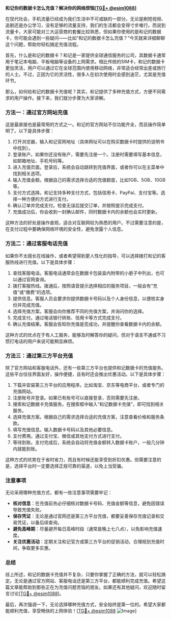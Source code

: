 **和记你的数据卡怎么充值？解决你的网络烦恼[[TG💪+ @esim1088](https://t.me/s/esim1088)]**

在现代社会，手机流量已经成为我们生活中不可或缺的一部分。无论是刷短视频、追剧还是办公学习，没有足够的流量支持，我们的生活都会变得寸步难行。而说到流量卡，大家可能对三大运营商的套餐比较熟悉，但如果你使用的是和记的数据卡，你可能会遇到一些疑问——比如“和记的数据卡怎么充值？”今天就来详细聊聊这个问题，帮助你轻松搞定充值流程。

首先，什么是和记的数据卡？和记是一家提供全球通信服务的公司，其数据卡通常用于笔记本电脑、平板电脑等设备的上网需求。相比传统的SIM卡，和记的数据卡更加灵活，用户可以通过它在全球范围内使用移动网络，非常适合经常出差或旅行的人士。不过，正因为它的灵活性，很多人在初次使用时会感到迷茫，尤其是充值环节。

那么，如何给和记的数据卡充值呢？其实，和记提供了多种充值方式，方便不同需求的用户操作。接下来，我们就分步骤为大家讲解。

### 方法一：通过官方网站充值

这是最直接也是最常用的方式之一。和记的官方网站不仅功能齐全，而且操作简单明了。以下是具体步骤：

1. 打开浏览器，输入和记官网地址（具体网址可以在购买数据卡时提供的说明书中找到）。
2. 登录账户。如果你还没有账户，需要先注册一个。注册时需要填写基本信息，如邮箱地址、手机号码等。
3. 进入充值页面。登录后，系统会自动跳转到充值界面，或者你可以在主菜单中找到相关选项。
4. 输入充值金额。根据自己的需求选择合适的充值额度，比如1GB、5GB、10GB等。
5. 支付方式选择。和记支持多种支付方式，包括信用卡、PayPal、支付宝等。选择一种方便的方式进行支付。
6. 确认订单并完成支付。检查无误后提交订单，并按照提示完成支付。
7. 充值成功后，你会收到一封确认邮件，同时数据卡内的余额也会实时更新。

这种方法的好处是操作直观，适合对互联网较为熟悉的用户。不过需要注意的是，在支付过程中要确保网络环境的安全性，避免泄露个人信息。

### 方法二：通过客服电话充值

如果你不太擅长在线操作，或者希望得到更人性化的指导，可以选择拨打和记的客服热线进行充值。以下是具体步骤：

1. 查找客服电话。客服电话通常会在数据卡包装盒内附带的小册子中列出，也可以通过官网查询。
2. 拨打客服热线。拨通后，按照语音提示选择相应的服务项目，一般会有“充值”或“缴费”的选项。
3. 提供信息。客服人员会要求你提供数据卡号码以及个人身份信息，以便核实身份并完成充值。
4. 选择充值方案。客服会向你推荐不同的充值方案，并询问你的选择。
5. 完成支付。通过电话银行转账、信用卡等方式完成支付。
6. 确认充值结果。客服会告知你充值是否成功，并提醒你查看数据卡内的余额。

这种方式的优点在于有人工服务，能够及时解答你的疑问，但对于语言不通或不习惯打电话的用户来说可能稍显麻烦。

### 方法三：通过第三方平台充值

除了官方网站和客服电话外，还有一些第三方平台也提供和记数据卡的充值服务。这些平台往往界面友好，操作便捷，且有时还会推出优惠活动。以下是具体步骤：

1. 下载并安装第三方平台的应用程序。比如淘宝、京东等电商平台，或者专门的充值网站。
2. 注册账号并登录。如果已有账号可以直接登录，否则需要先注册。
3. 搜索和记数据卡充值服务。在搜索框中输入“和记数据卡充值”，即可找到相关服务。
4. 选择充值方案。根据自己的需求选择合适的充值方案，注意查看价格和服务条款。
5. 填写充值信息。输入数据卡号码以及其他必要信息。
6. 支付费用。通过支付宝、微信或其他支付方式进行支付。
7. 等待到账。支付完成后，系统会自动将充值金额转入数据卡账户，一般几分钟内就能到账。

这种方式的优势在于省时省力，而且有时候还能享受到折扣优惠。但需要注意的是，选择平台时一定要选择正规可靠的渠道，以免上当受骗。

### 注意事项

无论采用哪种充值方式，都有一些注意事项需要牢记：

- **核对信息**：在充值前务必仔细核对数据卡号码、充值金额等信息，避免因错误导致充值失败。
- **保存凭证**：无论是通过官网还是第三方平台充值，都要妥善保存充值记录和交易凭证，以备后续查询。
- **避免高峰期**：尽量避开每日高峰时段（通常是晚上七八点），以免影响充值速度。
- **关注优惠活动**：定期关注和记官方或第三方平台的促销活动，合理规划充值时间，争取更多实惠。

### 总结

综上所述，和记的数据卡充值并不复杂，只要你掌握了正确的方法，就可以轻松搞定。无论是通过官方网站、客服电话还是第三方平台，都能顺利完成充值。希望这篇文章能帮助到那些正在为充值问题苦恼的朋友。如果还有其他疑问，欢迎随时留言讨论[[TG💪+ @esim1088](https://t.me/s/esim1088)]。

最后，再次强调一下，无论选择哪种充值方式，安全始终是第一位的。希望大家都能顺利充值，享受畅快的上网体验！[[TG💪+ @esim1088](https://t.me/s/esim1088) ![Image](https://i.postimg.cc/4NQfJmqS/Snipaste-2025-05-13-00-14-12.png)]